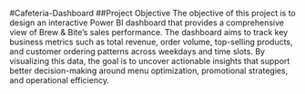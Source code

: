 #Cafeteria-Dashboard
##Project Objective
The objective of this project is to design an interactive Power BI dashboard that provides a comprehensive view of Brew & Bite’s sales performance. The dashboard aims to track key business metrics such as total revenue, order volume, top-selling products, and customer ordering patterns across weekdays and time slots. By visualizing this data, the goal is to uncover actionable insights that support better decision-making around menu optimization, promotional strategies, and operational efficiency.
